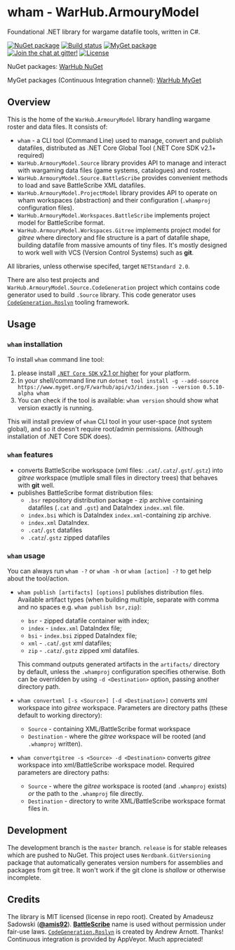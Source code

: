 # wham - WarHub.ArmouryModel

Foundational .NET library for wargame datafile tools, written in C#.

[![NuGet package](https://img.shields.io/nuget/v/Amadevus.RecordGenerator.svg)](https://www.nuget.org/packages?q=warhub+armourymodel)
[![Build status](https://img.shields.io/appveyor/ci/amis92/wham.svg)](https://ci.appveyor.com/project/amis92/wham/branch/master)
[![MyGet package](https://img.shields.io/myget/warhub/v/WarHub.ArmouryModel.Source.svg?label=myget-ci)](https://www.myget.org/feed/Packages/warhub)
[![Join the chat at gitter!](https://img.shields.io/gitter/room/WarHub/wham.svg)](https://gitter.im/WarHub/wham?utm_source=badge&utm_medium=badge&utm_content=badge)
[![License](https://img.shields.io/github/license/WarHub/wham.svg)](https://github.com/WarHub/wham/blob/master/LICENSE)

NuGet packages: [WarHub NuGet](https://www.nuget.org/profiles/warhub)

MyGet packages (Continuous Integration channel):
[WarHub MyGet](https://www.myget.org/feed/Packages/warhub)

## Overview

This is the home of the `WarHub.ArmouryModel` library handling wargame roster and data files.
It consists of:
* `wham` - a CLI tool (Command Line) used to manage, convert and publish datafiles,
  distributed as .NET Core Global Tool (.NET Core SDK v2.1+ required)
* `WarHub.ArmouryModel.Source` library provides API to manage and interact
  with wargaming data files (game systems, catalogues) and rosters.
* `WarHub.ArmouryModel.Source.BattleScribe` provides convenient methods to load and save
  BattleScribe XML datafiles.
* `WarHub.ArmouryModel.ProjectModel` library provides API to operate on wham workspaces (abstraction)
  and their configuration (`.whamproj` configuration files).
* `WarHub.ArmouryModel.Workspaces.BattleScribe` implements project model for BattleScribe format.
* `WarHub.ArmouryModel.Workspaces.Gitree` implements project model for *gitree* where
  directory and file structure is a part of datafile shape, building datafile from massive amounts
  of tiny files. It's mostly designed to work well with VCS (Version Control Systems) such as **git**.

All libraries, unless otherwise specifed, target `NETStandard 2.0`.

There are also test projects and `WarHub.ArmouryModel.Source.CodeGeneration` project which contains
code generator used to build `.Source` library. This code generator uses
[`CodeGeneration.Roslyn`][CodeGenRoslyn] tooling framework.

## Usage

### `wham` installation

To install `wham` command line tool:
1. please install [`.NET Core SDK` v2.1 or higher](https://www.microsoft.com/net/download)
  for your platform.
2. In your shell/command line run
  `dotnet tool install -g --add-source https://www.myget.org/F/warhub/api/v3/index.json
 --version 0.5.10-alpha wham`
3. You can check if the tool is available: `wham version` should show what version exactly is running.

This will install preview of `wham` CLI tool in your user-space (not system global),
and so it doesn't require root/admin permissions. (Although installation of .NET Core SDK does).

### `wham` features

* converts BattleScribe workspace (xml files: `.cat`/`.catz`/`.gst`/`.gstz`)
  into *gitree* workspace (mutliple small files in directory trees) that
  behaves with **git** well.
* publishes BattleScribe format distribution files:
  * `.bsr` repository distribution package - zip archive containing datafiles (`.cat` and `.gst`)
    and DataIndex `index.xml` file.
  * `index.bsi` which is DataIndex `index.xml`-containing zip archive.
  * `index.xml` DataIndex.
  * `.cat`/`.gst` datafiles
  * `.catz`/`.gstz` zipped datafiles

### `wham` usage

You can always run `wham -?` or `wham -h` or `wham [action] -?` to get help about the tool/action.

* `wham publish [artifacts] [options]` publishes distribution files. Available artifact types
  (when building multiple, separate with comma and no spaces e.g. `wham publish bsr,zip`):
    * `bsr` - zipped datafile container with index;
    * `index` - `index.xml` DataIndex file;
    * `bsi` - `index.bsi` zipped DataIndex file;
    * `xml` - `.cat`/`.gst` xml datafiles;
    * `zip` - `.catz`/`.gstz` zipped xml datafiles.
   
  This command outputs generated artifacts in the `artifacts/` directory by default,
  unless the `.whamproj` configuration specifies otherwise. Both can be overridden 
  by using `-d <Destination>` option, passing another directory path.
* `wham convertxml [-s <Source>] [-d <Destination>]` converts xml workspace
  into *gitree* workspace. Parameters are directory paths
  (these default to working directory):
    * `Source` - containing XML/BattleScribe format workspace
    * `Destination` - where the *gitree* workspace will be rooted (and `.whamproj` written).
* `wham convertgitree -s <Source> -d <Destination>` converts *gitree* workspace
  into xml/BattleScribe workspace model. Required parameters are directory paths:
    * `Source` - where the *gitree* workspace is rooted (and `.whamproj` exists)
      *or* the path to the `.whamproj` file directly.
    * `Destination` - directory to write XML/BattleScribe workspace format files in.

## Development

The development branch is the `master` branch.
`release` is for stable releases which are pushed to NuGet.
This project uses `Nerdbank.GitVersioning` package that automatically generates version numbers
for assemblies and packages from git tree. It won't work if the git clone is *shallow* or otherwise
incomplete.

## Credits

The library is MIT licensed (license in repo root).
Created by Amadeusz Sadowski ([**@amis92**](https://github.com/amis92)).
[**BattleScribe**](https://battlescribe.net/) name is used without permission under fair-use laws.
[`CodeGeneration.Roslyn`][CodeGenRoslyn] is created by Andrew Arnott. Thanks!
Continuous integration is provided by AppVeyor. Much appreciated!


[CodeGenRoslyn]: https://github.com/AArnott/CodeGeneration.Roslyn